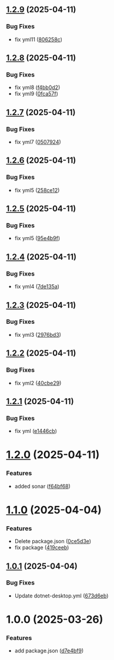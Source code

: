 ## [1.2.9](https://github.com/Snezhana1213/YPPRPO/compare/v1.2.8...v1.2.9) (2025-04-11)


### Bug Fixes

* fix yml11 ([806258c](https://github.com/Snezhana1213/YPPRPO/commit/806258cf5128110a06cf5387331dbd9fbfa9a6ec))

## [1.2.8](https://github.com/Snezhana1213/YPPRPO/compare/v1.2.7...v1.2.8) (2025-04-11)


### Bug Fixes

* fix yml8 ([f4bb0d2](https://github.com/Snezhana1213/YPPRPO/commit/f4bb0d2e857f942315173c469efde5d0d6231bf6))
* fix yml9 ([0fca57f](https://github.com/Snezhana1213/YPPRPO/commit/0fca57fb484c8d4fd6190e91f53207d6e4e5f42e))

## [1.2.7](https://github.com/Snezhana1213/YPPRPO/compare/v1.2.6...v1.2.7) (2025-04-11)


### Bug Fixes

* fix yml7 ([0507924](https://github.com/Snezhana1213/YPPRPO/commit/050792429c3f619975fc284a1d36d509843dd57e))

## [1.2.6](https://github.com/Snezhana1213/YPPRPO/compare/v1.2.5...v1.2.6) (2025-04-11)


### Bug Fixes

* fix yml5 ([258ce12](https://github.com/Snezhana1213/YPPRPO/commit/258ce12335cd85ce166a88635f89c84bd51c1839))

## [1.2.5](https://github.com/Snezhana1213/YPPRPO/compare/v1.2.4...v1.2.5) (2025-04-11)


### Bug Fixes

* fix yml5 ([95e4b9f](https://github.com/Snezhana1213/YPPRPO/commit/95e4b9f73cc2240d4592623cf727da81578216df))

## [1.2.4](https://github.com/Snezhana1213/YPPRPO/compare/v1.2.3...v1.2.4) (2025-04-11)


### Bug Fixes

* fix yml4 ([7de135a](https://github.com/Snezhana1213/YPPRPO/commit/7de135a141de7270215676fbf4e509976875057e))

## [1.2.3](https://github.com/Snezhana1213/YPPRPO/compare/v1.2.2...v1.2.3) (2025-04-11)


### Bug Fixes

* fix yml3 ([2976bd3](https://github.com/Snezhana1213/YPPRPO/commit/2976bd3900d96eb0c6f5cc23a46281c212ddbb52))

## [1.2.2](https://github.com/Snezhana1213/YPPRPO/compare/v1.2.1...v1.2.2) (2025-04-11)


### Bug Fixes

* fix yml2 ([40cbe29](https://github.com/Snezhana1213/YPPRPO/commit/40cbe293ecae1edd00c8c86afd397c9a659a53ff))

## [1.2.1](https://github.com/Snezhana1213/YPPRPO/compare/v1.2.0...v1.2.1) (2025-04-11)


### Bug Fixes

* fix yml ([e1446cb](https://github.com/Snezhana1213/YPPRPO/commit/e1446cb0b60a999702b9a5b0879adf42bbcdaef8))

# [1.2.0](https://github.com/Snezhana1213/YPPRPO/compare/v1.1.0...v1.2.0) (2025-04-11)


### Features

* added sonar ([f64bf68](https://github.com/Snezhana1213/YPPRPO/commit/f64bf6833ff9759671ef647ace5a0c671583e9b5))

# [1.1.0](https://github.com/Snezhana-zh/YPPRPO/compare/v1.0.1...v1.1.0) (2025-04-04)


### Features

* Delete package.json ([0ce5d3e](https://github.com/Snezhana-zh/YPPRPO/commit/0ce5d3ebd87970a2b3fc5140f2c6825bbc58cd61))
* fix package ([419ceeb](https://github.com/Snezhana-zh/YPPRPO/commit/419ceebe417804c0c26f017ce32db8a191c0af1e))

## [1.0.1](https://github.com/Snezhana-zh/YPPRPO/compare/v1.0.0...v1.0.1) (2025-04-04)


### Bug Fixes

* Update dotnet-desktop.yml ([673d6eb](https://github.com/Snezhana-zh/YPPRPO/commit/673d6eb895f729800c1b17ffd40a8261954c3ba4))

# 1.0.0 (2025-03-26)


### Features

* add package.json ([d7e4bf9](https://github.com/Snezhana-zh/YPPRPO/commit/d7e4bf9ae8ac1d8ac6a744d0397f2ab71b7ef192))

